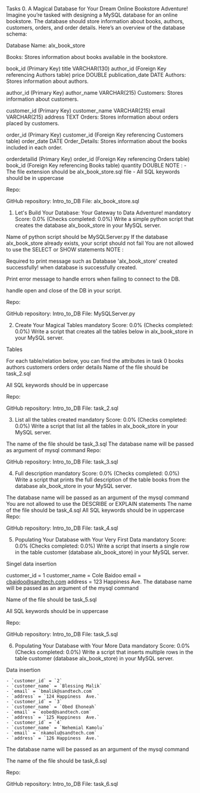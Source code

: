 Tasks
0. A Magical Database for Your Dream Online Bookstore Adventure!
Imagine you’re tasked with designing a MySQL database for an online bookstore. The database should store information about books, authors, customers, orders, and order details. Here’s an overview of the database schema:

Database Name: alx_book_store

Books: Stores information about books available in the bookstore.

book_id (Primary Key)
title VARCHAR(130)
author_id (Foreign Key referencing Authors table)
price DOUBLE
publication_date DATE
Authors: Stores information about authors.

author_id (Primary Key)
author_name VARCHAR(215)
Customers: Stores information about customers.

customer_id (Primary Key)
customer_name VARCHAR(215)
email VARCHAR(215)
address TEXT
Orders: Stores information about orders placed by customers.

order_id (Primary Key)
customer_id (Foreign Key referencing Customers table)
order_date DATE
Order_Details: Stores information about the books included in each order.

orderdetailid (Primary Key)
order_id (Foreign Key referencing Orders table)
book_id (Foreign Key referencing Books table)
quantity DOUBLE
NOTE : - The file extension should be alx_book_store.sql file - All SQL keywords should be in uppercase

Repo:

GitHub repository: Intro_to_DB
File: alx_book_store.sql
   
1. Let's Build Your Database: Your Gateway to Data Adventure!
mandatory
Score: 0.0% (Checks completed: 0.0%)
Write a simple python script that creates the database alx_book_store in your MySQL server.

Name of python script should be MySQLServer.py
If the database alx_book_store already exists, your script should not fail
You are not allowed to use the SELECT or SHOW statements
NOTE :

Required to print message such as Database 'alx_book_store' created successfully! when database is successfully created.

Print error message to handle errors when failing to connect to the DB.

handle open and close of the DB in your script.

Repo:

GitHub repository: Intro_to_DB
File: MySQLServer.py
   
2. Create Your Magical Tables
mandatory
Score: 0.0% (Checks completed: 0.0%)
Write a script that creates all the tables below in alx_book_store in your MySQL server.

Tables

For each table/relation below, you can find the attributes in task 0
books
authors
customers
orders
order details
Name of the file should be task_2.sql

All SQL keywords should be in uppercase

Repo:

GitHub repository: Intro_to_DB
File: task_2.sql
    
3. List all the tables created
mandatory
Score: 0.0% (Checks completed: 0.0%)
Write a script that list all the tables in alx_book_store in your MySQL server.

The name of the file should be task_3.sql
The database name will be passed as argument of mysql command
Repo:

GitHub repository: Intro_to_DB
File: task_3.sql
   
4. Full description
mandatory
Score: 0.0% (Checks completed: 0.0%)
Write a script that prints the full description of the table books from the database alx_book_store in your MySQL server.

The database name will be passed as an argument of the mysql command
You are not allowed to use the DESCRIBE or EXPLAIN statements
The name of the file should be task_4.sql
All SQL keywords should be in uppercase
Repo:

GitHub repository: Intro_to_DB
File: task_4.sql
   
5. Populating Your Database with Your Very First Data
mandatory
Score: 0.0% (Checks completed: 0.0%)
Write a script that inserts a single row in the table customer (database alx_book_store) in your MySQL server.

Singel data insertion

customer_id = 1
customer_name = Cole Baidoo
email = cbaidoo@sandtech.com
address = 123 Happiness Ave.
The database name will be passed as an argument of the mysql command

Name of the file should be task_5.sql

All SQL keywords should be in uppercase

Repo:

GitHub repository: Intro_to_DB
File: task_5.sql
   
6. Populating Your Database with Your More Data
mandatory
Score: 0.0% (Checks completed: 0.0%)
Write a script that inserts multiple rows in the table customer (database alx_book_store) in your MySQL server.

Data insertion

    - `customer_id` = `2`
    - `customer_name` = `Blessing Malik`
    - `email` = `bmalik@sandtech.com`
    - `address` = `124 Happiness  Ave.`
    - `customer_id` = `3`
    - `customer_name` = `Obed Ehoneah`
    - `email` = `eobed@sandtech.com`
    - `address` = `125 Happiness  Ave.`
    - `customer_id` = `4`
    - `customer_name` = `Nehemial Kamolu`
    - `email` = `nkamolu@sandtech.com`
    - `address` = `126 Happiness  Ave.`
The database name will be passed as an argument of the mysql command

The name of the file should be task_6.sql

Repo:

GitHub repository: Intro_to_DB
File: task_6.sql
